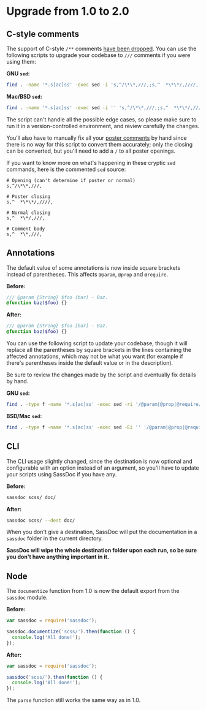 # Upgrade from 1.0 to 2.0

## C-style comments

The support of C-style `/**` comments [have been dropped][issue-326].
You can use the following scripts to upgrade your codebase to `///`
comments if you were using them:

**GNU `sed`:**

```sh
find . -name '*.s[ac]ss' -exec sed -i 's,^/\*\*,///,;s,^  *\*\*/,////,;s,^  *\*/,///,;s,^  *\*,///,' {} +
```

**Mac/BSD `sed`:**

```sh
find . -name '*.s[ac]ss' -exec sed -i '' 's,^/\*\*,///,;s,^  *\*\*/,////,;s,^  *\*/,///,;s,^  *\*,///,' {} +
```

The script can't handle all the possible edge cases, so please make sure
to run it in a version-controlled environment, and review carefully the
changes.

You'll also have to manually fix all your [poster comments] by hand
since there is no way for this script to convert them accurately; only
the closing can be converted, but you'll need to add a `/` to all poster
openings.

If you want to know more on what's happening in these cryptic `sed`
commands, here is the commented `sed` source:

```
# Opening (can't determine if poster or normal)
s,^/\*\*,///,

# Poster closing
s,^  *\*\*/,////,

# Normal closing
s,^  *\*/,///,

# Comment body
s,^  *\*,///,
```

[issue-326]: https://github.com/SassDoc/sassdoc/issues/326
[poster comments]: http://sassdoc.com/file-level-annotations/

## Annotations

The default value of some annotations is now inside square brackets
instead of parentheses. This affects `@param`, `@prop` and `@require`.

**Before:**

```scss
/// @param {String} $foo (bar) - Baz.
@function baz($foo) {}
```

**After:**

```scss
/// @param {String} $foo [bar] - Baz.
@function baz($foo) {}
```

You can use the following script to update your codebase, though
it will replace all the parentheses by square brackets in the lines
containing the affected annotations, which may not be what you want
(for example if there's parentheses inside the default value or in
the description).

Be sure to review the changes made by the script and eventually fix
details by hand.


**GNU `sed`:**

```sh
find . -type f -name '*.s[ac]ss' -exec sed -ri '/@param|@prop|@require/y/()/[]/' {} +
```

**BSD/Mac `sed`:**

```sh
find . -type f -name '*.s[ac]ss' -exec sed -Ei '' '/@param|@prop|@require/y/\(\)/\[\]/' {} +
```

## CLI

The CLI usage slightly changed, since the destination is now optional
and configurable with an option instead of an argument, so you'll have
to update your scripts using SassDoc if you have any.

**Before:**

```sh
sassdoc scss/ doc/
```

**After:**

```sh
sassdoc scss/ --dest doc/
```

When you don't give a destination, SassDoc will put the documentation in
a `sassdoc` folder in the current directory.

**SassDoc will wipe the whole destination folder upon each run, so be
sure you don't have anything important in it.**

## Node

The `documentize` function from 1.0 is now the default export from the
`sassdoc` module.

**Before:**

```js
var sassdoc = require('sassdoc');

sassdoc.documentize('scss/').then(function () {
  console.log('All done!');
});
```

**After:**

```js
var sassdoc = require('sassdoc');

sassdoc('scss/').then(function () {
  console.log('All done!');
});
```

The `parse` function still works the same way as in 1.0.
